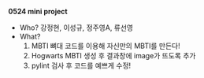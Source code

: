 **0524 mini project**
- Who? 강정현, 이성규, 정주영A, 류선영
- What?
    1. MBTI 뼈대 코드를 이용해 자신만의 MBTI를 만든다!
    2. Hogwarts MBTI 생성 후 결과창에 image가 뜨도록 추가
    3. pylint 검사 후 코드를 예쁘게 수정!